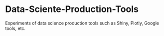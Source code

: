 # Data-Sciente-Production-Tools
Experiments of data science production tools such as Shiny, Plotly, Google tools, etc.
